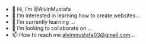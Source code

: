 - 👋 Hi, I’m @AlvinMustafa
- 👀 I’m interested in learning how to create websites...
- 🌱 I’m currently learning ...
- 💞️ I’m looking to collaborate on ...
- 📫 How to reach me alvinmustafa03@gmail.com...

<!---
AlvinMustafa/AlvinMustafa is a ✨ special ✨ repository because its `README.md` (this file) appears on your GitHub profile.
You can click the Preview link to take a look at your changes.
--->
